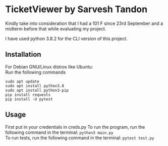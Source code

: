 # TicketViewer by Sarvesh Tandon
Kindly take into consideration that I had a 101 F since 23rd September and a midterm before that
while evaluating my project.

I have used python 3.8.2 for the CLI version of this project.

## Installation
For Debian GNU/Linux distros like Ubuntu:
<br>
    Run the following commands
      
    sudo apt update
    sudo apt install python3.8
    sudo apt install python3-pip
    pip install requests
    pip install -U pytest
   

## Usage
First put in your credentials in creds.py
To run the program, run the following command in the terminal: `python3 main.py`
<br>
To run tests, run the following command in the terminal: `pytest test.py`


